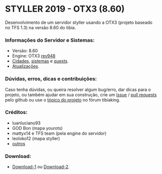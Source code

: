 # STYLLER 2019 - OTX3 (8.60)

Desenvolvimento de um servidor styller usando a OTX3 (projeto baseado no TFS 1.3) na versão 8.60 do tibia.

### Informações do Servidor e Sistemas:
- Versão: 8.60
- Engine: OTX3 [rev948](https://github.com/mattyx14/otxserver)
- [Cidades](https://github.com/luanluciano93/styller/wiki/CIDADES), [sistemas](https://github.com/luanluciano93/styller/wiki/SISTEMAS) e [quests](https://github.com/luanluciano93/styller/wiki/QUESTS).
- [Atualizações](https://github.com/luanluciano93/styller/wiki/CHANGES).

### Dúvidas, erros, dicas e contribuições:
Caso tenha dúvidas, ou queira resolver algum bug/erro, dar dicas para o projeto, ou também ajudar em sua construção, crie um [issue](https://github.com/luanluciano93/styller/issues/new) / [pull requests](https://github.com/luanluciano93/styller/pulls) pelo github ou use o [tópico do projeto](https://tibiaking.com/forums/topic/96672-styller-2019/) no fórum tibiaking.

### Créditos:
- luanluciano93
- GOD Bon (mapa yourots)
- mattyx14 e TFS team (pela engine do servidor)
- leoloko12 (mapa styller)
- [outros](https://github.com/luanluciano93/styller/wiki/COLABORADORES)

### Download:
- [Download-1](https://www.dropbox.com/s/7ggh1gefwksg9ee/styller.rar?dl=0) ou [Download-2](https://www.4shared.com/rar/uE6O6yqrgm/styller.html).
